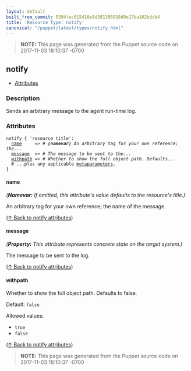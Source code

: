 ```yaml
---
layout: default
built_from_commit: 5394fec815410e8d381306918d9e17ba162bddb4
title: 'Resource Type: notify'
canonical: "/puppet/latest/types/notify.html"
---
```


> **NOTE:** This page was generated from the Puppet source code on 2017-11-03 18:10:37 -0700

notify
-----

* [Attributes](#notify-attributes)

<h3 id="notify-description">Description</h3>

Sends an arbitrary message to the agent run-time log.

<h3 id="notify-attributes">Attributes</h3>

<pre><code>notify { 'resource title':
  <a href="#notify-attribute-name">name</a>     =&gt; <em># <strong>(namevar)</strong> An arbitrary tag for your own reference; the...</em>
  <a href="#notify-attribute-message">message</a>  =&gt; <em># The message to be sent to the...</em>
  <a href="#notify-attribute-withpath">withpath</a> =&gt; <em># Whether to show the full object path. Defaults...</em>
  # ...plus any applicable <a href="{{puppet}}/metaparameter.html">metaparameters</a>.
}</code></pre>

<h4 id="notify-attribute-name">name</h4>

_(**Namevar:** If omitted, this attribute's value defaults to the resource's title.)_

An arbitrary tag for your own reference; the name of the message.

([↑ Back to notify attributes](#notify-attributes))

<h4 id="notify-attribute-message">message</h4>

_(**Property:** This attribute represents concrete state on the target system.)_

The message to be sent to the log.

([↑ Back to notify attributes](#notify-attributes))

<h4 id="notify-attribute-withpath">withpath</h4>

Whether to show the full object path. Defaults to false.

Default: `false`

Allowed values:

* `true`
* `false`

([↑ Back to notify attributes](#notify-attributes))





> **NOTE:** This page was generated from the Puppet source code on 2017-11-03 18:10:37 -0700

